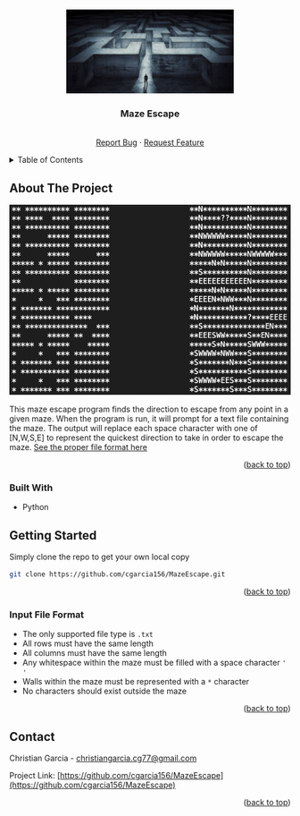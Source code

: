 <a name="readme-top"></a>

<!-- PROJECT LOGO -->
<br />
<div align="center">
  <a href="https://github.com/cgarcia156/MazeEscape">
    <img src="Images/maze_escape.jpg" alt="Logo" width="300" height="150">
  </a>
  
  <h3 align="center">Maze Escape</h3>

  <p align="center">
    <br />
    <a href="https://github.com/cgarcia156/MazeEscape/issues">Report Bug</a>
    ·
    <a href="https://github.com/cgarcia156/MazeEscape/issues">Request Feature</a>
  </p>
</div>



<!-- TABLE OF CONTENTS -->
<details>
  <summary>Table of Contents</summary>
  <ol>
    <li>
      <a href="#about-the-project">About The Project</a>
    </li>
    <li>
      <a href="#getting-started">Getting Started</a>
    </li>
    <li><a href="#contact">Contact</a></li>
  </ol>
</details>



<!-- ABOUT THE PROJECT -->
## About The Project

<div align="center">
<img src="Images/output.png" alt="Example" width="600" height="340">
</div>

This maze escape program finds the direction to escape from any point in a given maze. When the program is run, it will prompt for a text file containing the maze. The output will replace each space character with one of [N,W,S,E] to represent the quickest direction to take in order to escape the maze. [See the proper file format here](#input-file-format)


<p align="right">(<a href="#readme-top">back to top</a>)</p>

### Built With

* Python


<!-- GETTING STARTED -->
## Getting Started

Simply clone the repo to get your own local copy
  ```sh
  git clone https://github.com/cgarcia156/MazeEscape.git
  ```

<p align="right">(<a href="#readme-top">back to top</a>)</p>


<!-- Format -->
### Input File Format
* The only supported file type is ```.txt```
* All rows must have the same length
* All columns must have the same length
* Any whitespace within the maze must be filled with a space character ```' '```
* Walls within the maze must be represented with a ```*``` character
* No characters should exist outside the maze


<p align="right">(<a href="#readme-top">back to top</a>)</p>

<!-- CONTACT -->
## Contact

Christian Garcia - christiangarcia.cg77@gmail.com

Project Link: [https://github.com/cgarcia156/MazeEscape](https://github.com/cgarcia156/MazeEscape)

<p align="right">(<a href="#readme-top">back to top</a>)</p>
